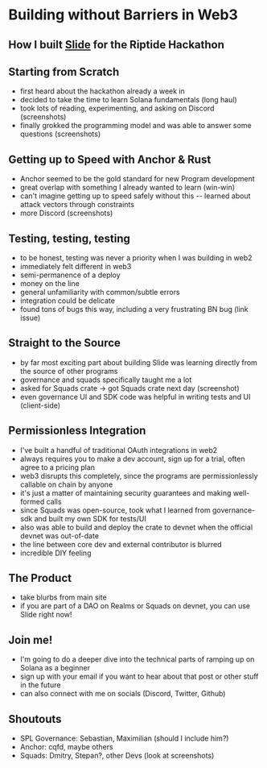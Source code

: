 # Building without Barriers in Web3
## How I built [Slide](https://getslide.xyz) for the Riptide Hackathon

## Starting from Scratch

- first heard about the hackathon already a week in
- decided to take the time to learn Solana fundamentals (long haul)
- took lots of reading, experimenting, and asking on Discord (screenshots)
- finally grokked the programming model and was able to answer some questions (screenshots)

## Getting up to Speed with Anchor & Rust

- Anchor seemed to be the gold standard for new Program development
- great overlap with something I already wanted to learn (win-win)
- can't imagine getting up to speed safely without this -- learned about attack vectors through constraints
- more Discord (screenshots)

## Testing, testing, testing

- to be honest, testing was never a priority when I was building in web2
- immediately felt different in web3
- semi-permanence of a deploy
- money on the line
- general unfamiliarity with common/subtle errors
- integration could be delicate
- found tons of bugs this way, including a very frustrating BN bug (link issue)

## Straight to the Source

- by far most exciting part about building Slide was learning directly from the source of other programs
- governance and squads specifically taught me a lot
- asked for Squads crate -> got Squads crate next day (screenshot)
- even governance UI and SDK code was helpful in writing tests and UI (client-side)

## Permissionless Integration

- I've built a handful of traditional OAuth integrations in web2
- always requires you to make a dev account, sign up for a trial, often agree to a pricing plan
- web3 disrupts this completely, since the programs are permissionlessly callable on chain by anyone
- it's just a matter of maintaining security guarantees and making well-formed calls
- since Squads was open-source, took what I learned from governance-sdk and built my own SDK for tests/UI
- also was able to build and deploy the crate to devnet when the official devnet was out-of-date
- the line between core dev and external contributor is blurred
- incredible DIY feeling

## The Product

- take blurbs from main site
- if you are part of a DAO on Realms or Squads on devnet, you can use Slide right now!

## Join me!

- I'm going to do a deeper dive into the technical parts of ramping up on Solana as a beginner
- sign up with your email if you want to hear about that post or other stuff in the future
- can also connect with me on socials (Discord, Twitter, Github)

## Shoutouts

- SPL Governance: Sebastian, Maximilian (should I include him?)
- Anchor: cqfd, maybe others
- Squads: Dmitry, Stepan?, other Devs (look at screenshots)